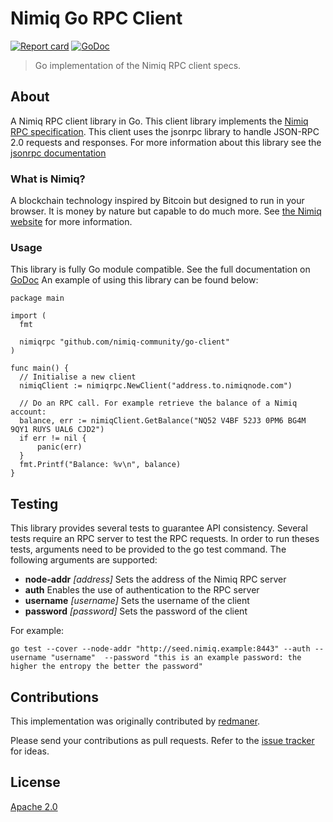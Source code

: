 # Nimiq Go RPC Client
[![Report card](https://goreportcard.com/badge/github.com/nimiq-community/go-client)](https://goreportcard.com/report/github.com/nimiq-community/go-client)
[![GoDoc](https://godoc.org/github.com/nimiq-community/go-client?status.svg)](https://godoc.org/github.com/nimiq-community/go-client)


> Go implementation of the Nimiq RPC client specs.

## About
A Nimiq RPC client library in Go. This client library implements the [Nimiq RPC specification](https://github.com/nimiq/core-js/wiki/JSON-RPC-API#remotejs-client). This client uses the jsonrpc library to handle JSON-RPC 2.0 requests and responses. For more information about this library see the [jsonrpc documentation](https://godoc.org/github.com/ybbus/jsonrpc)

### What is Nimiq?
A blockchain technology inspired by Bitcoin but designed to run in your browser. It is money by nature but capable to do much more.
See [the Nimiq website](https://nimiq.com) for more information.

### Usage
This library is fully Go module compatible. See the full documentation on [GoDoc](https://godoc.org/github.com/nimiq-community/go-Client)
An example of using this library can be found below:

```
package main

import (
  fmt

  nimiqrpc "github.com/nimiq-community/go-client"
)

func main() {
  // Initialise a new client
  nimiqClient := nimiqrpc.NewClient("address.to.nimiqnode.com")

  // Do an RPC call. For example retrieve the balance of a Nimiq account:
  balance, err := nimiqClient.GetBalance("NQ52 V4BF 52J3 0PM6 BG4M 9QY1 RUYS UAL6 CJD2")
  if err != nil {
      panic(err)
  }
  fmt.Printf("Balance: %v\n", balance)
}
```

## Testing
This library provides several tests to guarantee API consistency. Several tests require an RPC server to test the RPC requests. In order to run theses tests, arguments need to be provided to the go test command. The following arguments are supported:

* <b>node-addr</b> <i>[address]</i> Sets the address of the Nimiq RPC server
* <b>auth</b> Enables the use of authentication to the RPC server
* <b>username</b> <i>[username]</i> Sets the username of the client
* <b>password</b> <i>[password]</i> Sets the password of the client

For example:
```
go test --cover --node-addr "http://seed.nimiq.example:8443" --auth --username "username"  --password "this is an example password: the higher the entropy the better the password"
```

## Contributions

This implementation was originally contributed by [redmaner](https://github.com/redmaner/).

Please send your contributions as pull requests.
Refer to the [issue tracker](issues) for ideas.

## License

[Apache 2.0](LICENSE)
